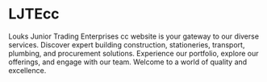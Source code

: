 # LJTEcc
Louks Junior Trading Enterprises cc website is your gateway to our diverse services. Discover expert building construction, stationeries, transport, plumbing, and procurement solutions. Experience our portfolio, explore our offerings, and engage with our team. Welcome to a world of quality and excellence.

